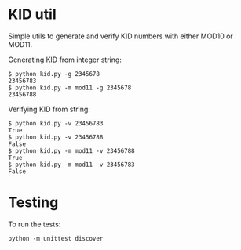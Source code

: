 # KID util
Simple utils to generate and verify KID numbers with either MOD10 or MOD11.

Generating KID from integer string:

    $ python kid.py -g 2345678
    23456783
    $ python kid.py -m mod11 -g 2345678
    23456788

Verifying KID from string:

    $ python kid.py -v 23456783
    True
    $ python kid.py -v 23456788
    False
    $ python kid.py -m mod11 -v 23456788
    True
    $ python kid.py -m mod11 -v 23456783
    False

# Testing

To run the tests:

    python -m unittest discover